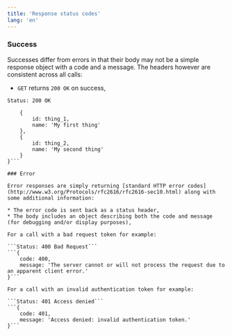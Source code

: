 ```yaml
---
title: 'Response status codes'
lang: 'en'
---
```


### Success

Successes differ from errors in that their body may not be a simple response object with a code and a message. The headers however are consistent across all calls:

* `GET` returns `200 OK` on success,

```Status: 200 OK```
```{
    {
        id: thing_1,
        name: 'My first thing'
    },
    {
        id: thing_2,
        name: 'My second thing'
    }
}```

### Error

Error responses are simply returning [standard HTTP error codes](http://www.w3.org/Protocols/rfc2616/rfc2616-sec10.html) along with some additional information:

* The error code is sent back as a status header,
* The body includes an object describing both the code and message (for debugging and/or display purposes),

For a call with a bad request token for example:

```Status: 400 Bad Request```
```{
    code: 400,
    message: 'The server cannot or will not process the request due to an apparent client error.'
}```

For a call with an invalid authentication token for example:

```Status: 401 Access denied```
```{
    code: 401,
    message: 'Access denied: invalid authentication token.'
}```
